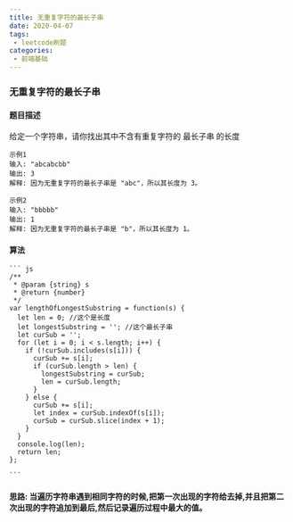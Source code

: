 ```yaml
---
title: 无重复字符的最长子串
date: 2020-04-07
tags:
 - leetcode刷题
categories:
 - 前端基础
---
```


### 无重复字符的最长子串

#### 题目描述

给定一个字符串，请你找出其中不含有重复字符的 最长子串 的长度

    示例1 
    输入: "abcabcbb"
    输出: 3 
    解释: 因为无重复字符的最长子串是 "abc"，所以其长度为 3。

    示例2
    输入: "bbbbb"
    输出: 1
    解释: 因为无重复字符的最长子串是 "b"，所以其长度为 1。


#### 算法

    ``` js
    /**
     * @param {string} s
     * @return {number}
     */
    var lengthOfLongestSubstring = function(s) {
      let len = 0; //这个是长度
      let longestSubstring = ''; //这个最长子串
      let curSub = '';
      for (let i = 0; i < s.length; i++) {
        if (!curSub.includes(s[i])) {
          curSub += s[i];
          if (curSub.length > len) {
            longestSubstring = curSub;
            len = curSub.length;
          }
        } else {
          curSub += s[i];
          let index = curSub.indexOf(s[i]);
          curSub = curSub.slice(index + 1);
        }
      }
      console.log(len);
      return len;
    };

    ```

 #### 思路: 当遍历字符串遇到相同字符的时候,把第一次出现的字符给去掉,并且把第二次出现的字符追加到最后,然后记录遍历过程中最大的值。   